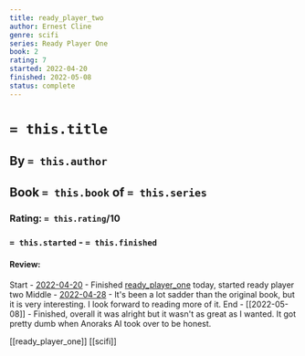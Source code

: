```yaml
---
title: ready_player_two
author: Ernest Cline
genre: scifi
series: Ready Player One
book: 2
rating: 7
started: 2022-04-20
finished: 2022-05-08
status: complete
---
```

# `= this.title`
## By `= this.author`
## Book `= this.book` of `= this.series`
### Rating: `= this.rating`/10
### `= this.started` - `= this.finished`

#### Review:
Start - [2022-04-20](2022-04-20.md) - Finished [ready_player_one](ready_player_one.md) today, started ready player two
Middle - [2022-04-28](2022-04-28.md) - It's been a lot sadder than the original book, but it is very interesting. I look forward to reading more of it.
End - [[2022-05-08]] - Finished, overall it was alright but it wasn't as great as I wanted. It got pretty dumb when Anoraks AI took over to be honest. 

[[ready_player_one]]
[[scifi]]
